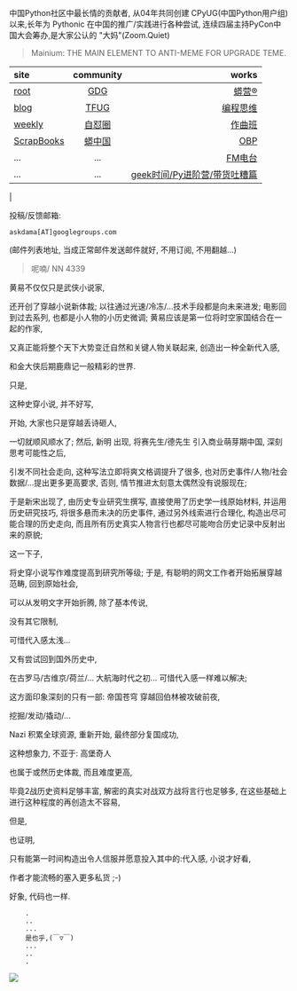 中国Python社区中最长情的贡献者, 从04年共同创建 CPyUG(中国Python用户组)以来,长年为 Pythonic 在中国的推广/实践进行各种尝试, 连续四届主持PyCon中国大会筹办,是大家公认的 "大妈"(Zoom.Quiet)

> Mainium: THE MAIN ELEMENT TO ANTI-MEME FOR UPGRADE TEME.

| site | community | works |
| :-----| :----: | ----: |
| [root](http://zoomquiet.io/) | [GDG](https://blog.zhgdg.org/) | [蟒营®](https://doc.101.camp/) |
| [blog](https://blog.zoomquiet.io/pages/zoomquiet.html) | [TFUG](http://zh.tfug.world/) | [编程思维](https://py.101.camp/) |
| [weekly](http://weekly.pychina.org/) | [自怼圈](https://du.101.camp/) | [作曲班](https://mu.101.camp/) |
| [ScrapBooks](https://zoomquiet.io/collection.html) | [蟒中国](https://pychina.org/) | [OBP](https://zoomquiet.io/obp/index.html) |
| ... | ... | [FM电台](https://fm.101.camp/) |
| ... | ... | [geek时间/Py进阶营/带货吐糟篇](https://fm.101.camp/2020/geek2py-dama.html) 
 |


投稿/反馈邮箱:

    askdama[AT]googlegroups.com

(邮件列表地址, 
当成正常邮件发送邮件就好, 不用订阅, 不用翻越...)


> ​呢喃/ NN 4339





黄易不仅仅只是武侠小说家,

还开创了穿越小说新体裁;
以往通过光速/冷冻/...技术手段都是向未来进发;
电影回到过去系列,
也都是小人物的小历史微调;
黄易应该是第一位将时空家国结合在一起的作家,

又真正能将整个天下大势变迁自然和关键人物关联起来,
创造出一种全新代入感,

和金大侠后期鹿鼎记一般精彩的世界.



只是,

这种史穿小说,
并不好写,

开始,
大家也只是穿越丢诗砸人,

一切就顺风顺水了;
然后, 新明 出现,
将赛先生/德先生 引入商业萌芽期中国,
深刻思考可能性之后,

引发不同社会走向,
这种写法立即将爽文格调提升了很多,
也对历史事件/人物/社会数据/...提出更多更高要求,
否则,
情节推进太刻意太偶然没有说服现在;



于是新宋出现了,
由历史专业研究生撰写,
直接使用了历史学一线原始材料,
并运用历史研究技巧,
将很多悬而未决的历史事件,
通过另外线索进行合理化,
构造出尽可能合理的历史走向,
而且所有历史真实人物言行也都尽可能吻合历史记录中反射出来的原貌;

这一下子,

将史穿小说写作难度提高到研究所等级;
于是,
有聪明的网文工作者开始拓展穿越范畴,
回到原始社会,

可以从发明文字开始折腾,
除了基本传说,

没有其它限制,

可惜代入感太浅...


又有尝试回到国外历史中,

在古罗马/古维京/荷兰/...
大航海时代之初...
可惜代入感一样难以解决;

这方面印象深刻的只有一部: 帝国苍穹
穿越回伯林被攻破前夜,

挖掘/发动/撬动/...

Nazi 积累全球资源,
重新开始,
最终部分复国成功,

这种想象力,
不亚于: 高堡奇人

也属于或然历史体裁,
而且难度更高,

毕竟2战历史资料足够丰富,
解密的真实对战双方战将言行也足够多,
在这些基础上进行这种程度的再创造太不容易,

但是,

也证明,

只有能第一时间构造出令人信服并愿意投入其中的:代入感,
小说才好看,

作者才能流畅的塞入更多私货 ;-)


好象,
代码也一样.









```
    .
    ..
    ...
    是也乎,(￣▽￣)
    ...
    ..
    .
```


![](http://ydlj.zoomquiet.top/ipic/2021-04-04-zq42-today-card-2104.005.jpeg)







